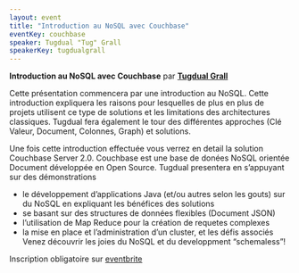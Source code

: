 ```yaml
---
layout: event
title: "Introduction au NoSQL avec Couchbase"
eventKey: couchbase
speaker: Tugdual "Tug" Grall
speakerKey: tugdualgrall
---
```


**Introduction au NoSQL avec Couchbase**
par **[Tugdual Grall](/jug/speakers.html?key=tugdualgrall)**

Cette présentation commencera par une introduction au NoSQL. Cette introduction expliquera les raisons pour lesquelles de plus en plus de projets utilisent ce type de solutions et les limitations des architectures classiques. Tugdual fera également le tour des différentes approches (Clé Valeur, Document, Colonnes, Graph) et solutions.

Une fois cette introduction effectuée vous verrez en detail la solution Couchbase Server 2.0. Couchbase est une base de donées NoSQL orientée Document développée en Open Source. Tugdual presentera en s’appuyant sur des démonstrations

- le développement d’applications Java (et/ou autres selon les gouts) sur du NoSQL en expliquant les bénéfices des solutions
- se basant sur des structures de données flexibles (Document JSON)
- l’utilisation de Map Reduce pour la création de requetes complexes
- la mise en place et l’administration d’un cluster, et les défis associés
Venez découvrir les joies du NoSQL et du developpment “schemaless”!


Inscription obligatoire sur [eventbrite](http://www.eventbrite.com/event/7159902461)

